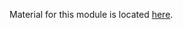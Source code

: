 Material for this module is located [here](https://butler-julie.github.io/TheProfessorsModule/intro.html).
